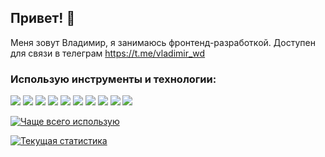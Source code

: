 ## Привет! :wave:

Меня зовут Владимир, я занимаюсь фронтенд-разработкой. Доступен для связи в телеграм https://t.me/vladimir_wd

### Использую инструменты и технологии:
![](https://img.shields.io/badge/JavaScript-F7DF1E?logo=javascript&logoColor=282C34&style=for-the-badge)
![](https://img.shields.io/badge/Typescript-3178c6?logo=typescript&logoColor=white&style=for-the-badge)
![](https://img.shields.io/badge/React-282C34?logo=react&style=for-the-badge)
![](https://img.shields.io/badge/Vue.js-42B883?logo=vue.js&logoColor=white&style=for-the-badge)
![](https://img.shields.io/badge/Vite-3a5ccc?logo=vite&logoColor=f6f6f7&style=for-the-badge)
![](https://img.shields.io/badge/Webpack-eaf8ff?logo=webpack&style=for-the-badge)
![](https://img.shields.io/badge/MUI-0061C2?logo=mui&logoColor=white&style=for-the-badge)
![](https://img.shields.io/badge/Bootstrap-712cf9?logo=Bootstrap&logoColor=white&style=for-the-badge)
![](https://img.shields.io/badge/PUG-a86454?logo=pug&logoColor=fcf8e3&style=for-the-badge)
![](https://img.shields.io/badge/Sass-BF3F7F?logo=sass&logoColor=white&style=for-the-badge)

[![Чаще всего использую](https://github-readme-stats.vercel.app/api/top-langs/?username=ru39391&layout=compact&hide=html,css&theme=buefy)](https://github.com/ru39391?tab=repositories)

[![Текущая статистика](https://github-readme-stats.vercel.app/api?username=ru39391&show_icons=true&count_private=true&hide=stars,issues,contribs&theme=buefy)](https://github.com/ru39391?tab=repositories)
